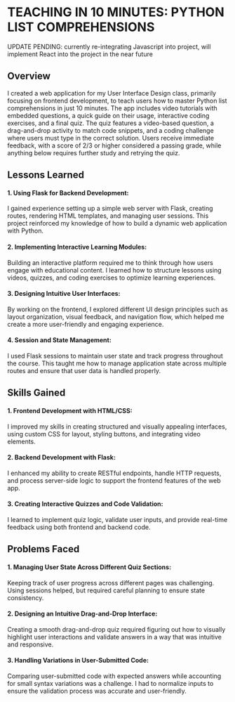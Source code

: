 # TEACHING IN 10 MINUTES: PYTHON LIST COMPREHENSIONS

UPDATE PENDING: currently re-integrating Javascript into project, will implement React into the project in the near future

## Overview

I created a web application for my User Interface Design class, primarily focusing on frontend development, to teach users how to master Python list comprehensions in just 10 minutes. The app includes video tutorials with embedded questions, a quick guide on their usage, interactive coding exercises, and a final quiz. The quiz features a video-based question, a drag-and-drop activity to match code snippets, and a coding challenge where users must type in the correct solution. Users receive immediate feedback, with a score of 2/3 or higher considered a passing grade, while anything below requires further study and retrying the quiz.


## Lessons Learned

#### 1. Using Flask for Backend Development:

I gained experience setting up a simple web server with Flask, creating routes, rendering HTML templates, and managing user sessions. This project reinforced my knowledge of how to build a dynamic web application with Python.

#### 2. Implementing Interactive Learning Modules:

Building an interactive platform required me to think through how users engage with educational content. I learned how to structure lessons using videos, quizzes, and coding exercises to optimize learning experiences.

#### 3. Designing Intuitive User Interfaces:

By working on the frontend, I explored different UI design principles such as layout organization, visual feedback, and navigation flow, which helped me create a more user-friendly and engaging experience.

#### 4. Session and State Management:

I used Flask sessions to maintain user state and track progress throughout the course. This taught me how to manage application state across multiple routes and ensure that user data is handled properly.


## Skills Gained

#### 1. Frontend Development with HTML/CSS:

I improved my skills in creating structured and visually appealing interfaces, using custom CSS for layout, styling buttons, and integrating video elements.

#### 2. Backend Development with Flask:

I enhanced my ability to create RESTful endpoints, handle HTTP requests, and process server-side logic to support the frontend features of the web app.

#### 3. Creating Interactive Quizzes and Code Validation:

I learned to implement quiz logic, validate user inputs, and provide real-time feedback using both frontend and backend code.


## Problems Faced

#### 1. Managing User State Across Different Quiz Sections:

Keeping track of user progress across different pages was challenging. Using sessions helped, but required careful planning to ensure state consistency.

#### 2. Designing an Intuitive Drag-and-Drop Interface:

Creating a smooth drag-and-drop quiz required figuring out how to visually highlight user interactions and validate answers in a way that was intuitive and responsive.

#### 3. Handling Variations in User-Submitted Code:

Comparing user-submitted code with expected answers while accounting for small syntax variations was a challenge. I had to normalize inputs to ensure the validation process was accurate and user-friendly.

